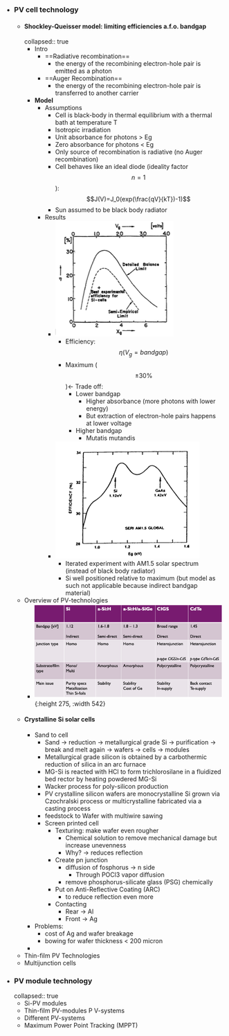 - ### PV cell technology
	- #### Shockley-Queisser model: limiting efficiencies a.f.o. bandgap
	  collapsed:: true
		- Intro
			- ==Radiative recombination==
				- the energy of the recombining electron-hole pair is emitted as a photon
			- ==Auger Recombination==
				- the energy of the recombining electron-hole pair is transferred to another carrier
		- **Model**
			- Assumptions
				- Cell is black-body in thermal equilibrium with a thermal bath at temperature T
				- Isotropic irradiation
				- Unit absorbance for photons > Eg
				- Zero absorbance for photons < Eg
				- Only source of recombination is radiative (no Auger recombination)
				- Cell behaves like an ideal diode (ideality factor $$n=1$$): 
				  $$J(V)=J_0(exp(\frac{qV}{kT})-1)$$
				- Sun assumed to be black body radiator
			- Results
				- ![image.png](../assets/image_1681195487167_0.png)
					- Efficiency: $$\eta(V_g=bandgap)$$
					- Maximum ($$\pm 30\%$$)<- Trade off:
						- Lower bandgap
							- Higher absorbance (more photons with lower energy)
							- But extraction of electron-hole pairs happens at lower voltage
						- Higher bandgap
							- Mutatis mutandis
				- ![image.png](../assets/image_1681195853749_0.png)
					- Iterated experiment with AM1.5 solar spectrum (instead of black body radiator)
					- Si well positioned relative to maximum (but model as such not applicable because indirect bandgap material)
	- Overview of PV-technologies
		- ![image.png](../assets/image_1681196383643_0.png){:height 275, :width 542}
	- #### Crystalline Si solar cells
		- Sand to cell
			- Sand -> reduction -> metallurgical grade Si -> purification -> break and melt again -> wafers -> cells -> modules
			- Metallurgical grade silicon is obtained by a carbothermic reduction of silica in an arc furnace
			- MG-Si is reacted with HCl to form trichlorosilane in a fluidized bed rector by heating powdered MG-Si
			- Wacker process for poly-silicon production
			- PV crystalline silicon wafers are monocrystalline Si grown via Czochralski process or multicrystalline fabricated via a casting process
			- feedstock to Wafer with multiwire sawing
			- Screen printed cell
				- Texturing: make wafer even rougher
					- Chemical solution to remove mechanical damage but increase unevenness
					- Why? -> reduces reflection
				- Create pn junction
					- diffusion of fosphorus -> n side
						- Through POCl3 vapor diffusion
					- remove phosphorus-silicate glass (PSG) chemically
				- Put on Anti-Reflective Coating (ARC)
					- to reduce reflection even more
				- Contacting
					- Rear -> Al
					- Front -> Ag
		- Problems:
			- cost of Ag and wafer breakage
			- bowing for wafer thickness < 200 micron
		-
	- Thin-film PV Technologies
	- Multijunction cells
- ### PV module technology
  collapsed:: true
	- Si-PV modules
	- Thin-film PV-modules
	  P V-systems
	- Different PV-systems
	- Maximum Power Point Tracking (MPPT)